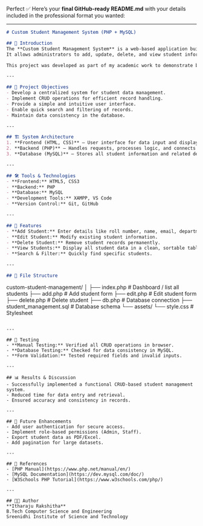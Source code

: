 Perfect ✅
Here’s your **final GitHub-ready README.md** with your details included in the professional format you wanted:

---

```markdown
# Custom Student Management System (PHP + MySQL)

## 📌 Introduction
The **Custom Student Management System** is a web-based application built using **PHP** and **MySQL** to manage student records efficiently.  
It allows administrators to add, update, delete, and view student information, reducing paperwork and ensuring data accuracy.

This project was developed as part of my academic work to demonstrate backend development, database management, and CRUD functionality.

---

## 🎯 Project Objectives
- Develop a centralized system for student data management.
- Implement CRUD operations for efficient record handling.
- Provide a simple and intuitive user interface.
- Enable quick search and filtering of records.
- Maintain data consistency in the database.

---

## 🏗 System Architecture
1. **Frontend (HTML, CSS)** – User interface for data input and display.
2. **Backend (PHP)** – Handles requests, processes logic, and connects to the database.
3. **Database (MySQL)** – Stores all student information and related details.

---

## 🛠 Tools & Technologies
- **Frontend:** HTML5, CSS3
- **Backend:** PHP
- **Database:** MySQL
- **Development Tools:** XAMPP, VS Code
- **Version Control:** Git, GitHub

---

## 📂 Features
- **Add Student:** Enter details like roll number, name, email, department, and year.
- **Edit Student:** Modify existing student information.
- **Delete Student:** Remove student records permanently.
- **View Students:** Display all student data in a clean, sortable table.
- **Search & Filter:** Quickly find specific students.

---

## 📂 File Structure
```

custom-student-management/
│
├── index.php                # Dashboard / list all students
├── add.php                  # Add student form
├── edit.php                 # Edit student form
├── delete.php               # Delete student
├── db.php                   # Database connection
├── student\_management.sql   # Database schema
└── assets/
└── style.css            # Stylesheet

```

---

## 🧪 Testing
- **Manual Testing:** Verified all CRUD operations in browser.
- **Database Testing:** Checked for data consistency in MySQL.
- **Form Validation:** Tested required fields and invalid inputs.

---

## 📊 Results & Discussion
- Successfully implemented a functional CRUD-based student management system.
- Reduced time for data entry and retrieval.
- Ensured accuracy and consistency in records.

---

## 🚀 Future Enhancements
- Add user authentication for secure access.
- Implement role-based permissions (Admin, Staff).
- Export student data as PDF/Excel.
- Add pagination for large datasets.

---

## 📜 References
- [PHP Manual](https://www.php.net/manual/en/)
- [MySQL Documentation](https://dev.mysql.com/doc/)
- [W3Schools PHP Tutorial](https://www.w3schools.com/php/)

---

## 👩‍💻 Author
**Itharaju Rakshitha**  
B.Tech Computer Science and Engineering  
Sreenidhi Institute of Science and Technology
